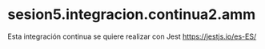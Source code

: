 # sesion5.integracion.continua2.amm
Esta integración continua se quiere realizar con Jest
https://jestjs.io/es-ES/
